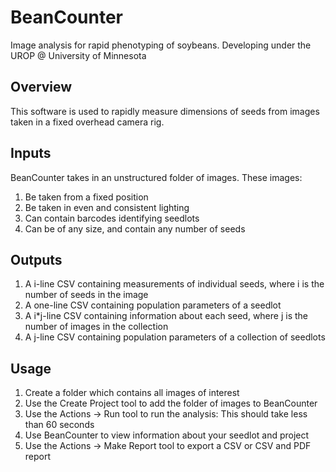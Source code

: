 # BeanCounter
Image analysis for rapid phenotyping of soybeans. Developing under the UROP @ University of Minnesota

## Overview
This software is used to rapidly measure dimensions of seeds from images taken in a fixed overhead camera rig.

## Inputs
BeanCounter takes in an unstructured folder of images.
These images:
1. Be taken from a fixed position
2. Be taken in even and consistent lighting
3. Can contain barcodes identifying seedlots
4. Can be of any size, and contain any number of seeds
 
## Outputs
1. A i-line CSV containing measurements of individual seeds, where i is the number of seeds in the image
2. A one-line CSV containing population parameters of a seedlot
3. A i*j-line CSV containing information about each seed, where j is the number of images in the collection
4. A j-line CSV containing population parameters of a collection of seedlots

## Usage
1. Create a folder which contains all images of interest
2. Use the Create Project tool to add the folder of images to BeanCounter
3. Use the Actions -> Run tool to run the analysis: This should take less than 60 seconds
4. Use BeanCounter to view information about your seedlot and project
5. Use the Actions -> Make Report tool to export a CSV or CSV and PDF report
